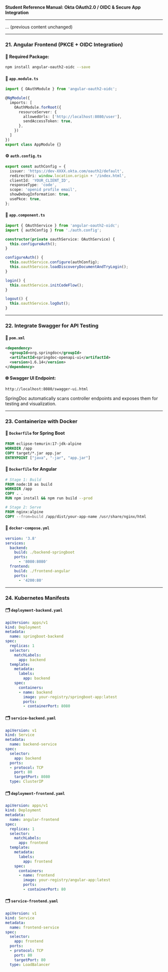 **Student Reference Manual: Okta OAuth2.0 / OIDC & Secure App Integration**

---

... (previous content unchanged)

---

### **21. Angular Frontend (PKCE + OIDC Integration)**

#### 🔧 Required Package:

```bash
npm install angular-oauth2-oidc --save
```

#### 🧩 `app.module.ts`

```ts
import { OAuthModule } from 'angular-oauth2-oidc';

@NgModule({
  imports: [
    OAuthModule.forRoot({
      resourceServer: {
        allowedUrls: ['http://localhost:8080/user'],
        sendAccessToken: true,
      },
    })
  ]
})
export class AppModule {}
```

#### ⚙️ `auth.config.ts`

```ts
export const authConfig = {
  issuer: 'https://dev-XXXX.okta.com/oauth2/default',
  redirectUri: window.location.origin + '/index.html',
  clientId: 'YOUR_CLIENT_ID',
  responseType: 'code',
  scope: 'openid profile email',
  showDebugInformation: true,
  usePkce: true,
};
```

#### 🚀 `app.component.ts`

```ts
import { OAuthService } from 'angular-oauth2-oidc';
import { authConfig } from './auth.config';

constructor(private oauthService: OAuthService) {
  this.configureAuth();
}

configureAuth() {
  this.oauthService.configure(authConfig);
  this.oauthService.loadDiscoveryDocumentAndTryLogin();
}

login() {
  this.oauthService.initCodeFlow();
}

logout() {
  this.oauthService.logOut();
}
```

---

### **22. Integrate Swagger for API Testing**

#### 🧩 `pom.xml`

```xml
<dependency>
  <groupId>org.springdoc</groupId>
  <artifactId>springdoc-openapi-ui</artifactId>
  <version>1.6.14</version>
</dependency>
```

#### 🌐 Swagger UI Endpoint:

```
http://localhost:8080/swagger-ui.html
```

SpringDoc automatically scans controller endpoints and exposes them for testing and visualization.

---

### **23. Containerize with Docker**

#### 📄 `Dockerfile` for Spring Boot

```dockerfile
FROM eclipse-temurin:17-jdk-alpine
WORKDIR /app
COPY target/*.jar app.jar
ENTRYPOINT ["java", "-jar", "app.jar"]
```

#### 📄 `Dockerfile` for Angular

```dockerfile
# Stage 1: Build
FROM node:18 as build
WORKDIR /app
COPY . .
RUN npm install && npm run build --prod

# Stage 2: Serve
FROM nginx:alpine
COPY --from=build /app/dist/your-app-name /usr/share/nginx/html
```

#### 📄 `docker-compose.yml`

```yaml
version: '3.8'
services:
  backend:
    build: ./backend-springboot
    ports:
      - '8080:8080'
  frontend:
    build: ./frontend-angular
    ports:
      - '4200:80'
```

---

### **24. Kubernetes Manifests**

#### 🗂️ `deployment-backend.yaml`

```yaml
apiVersion: apps/v1
kind: Deployment
metadata:
  name: springboot-backend
spec:
  replicas: 1
  selector:
    matchLabels:
      app: backend
  template:
    metadata:
      labels:
        app: backend
    spec:
      containers:
      - name: backend
        image: your-registry/springboot-app:latest
        ports:
        - containerPort: 8080
```

#### 🗂️ `service-backend.yaml`

```yaml
apiVersion: v1
kind: Service
metadata:
  name: backend-service
spec:
  selector:
    app: backend
  ports:
  - protocol: TCP
    port: 80
    targetPort: 8080
  type: ClusterIP
```

#### 🗂️ `deployment-frontend.yaml`

```yaml
apiVersion: apps/v1
kind: Deployment
metadata:
  name: angular-frontend
spec:
  replicas: 1
  selector:
    matchLabels:
      app: frontend
  template:
    metadata:
      labels:
        app: frontend
    spec:
      containers:
      - name: frontend
        image: your-registry/angular-app:latest
        ports:
        - containerPort: 80
```

#### 🗂️ `service-frontend.yaml`

```yaml
apiVersion: v1
kind: Service
metadata:
  name: frontend-service
spec:
  selector:
    app: frontend
  ports:
  - protocol: TCP
    port: 80
    targetPort: 80
  type: LoadBalancer
```
